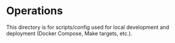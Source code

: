 # Operations

This directory is for  scripts/config used for local development and deployment (Docker Compose, Make targets, etc.).

